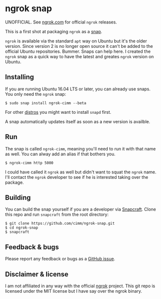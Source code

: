 # ngrok snap

UNOFFICIAL. See [ngrok.com](https://ngrok.com/download) for official `ngrok` releases.

This is a first shot at packaging `ngrok` as a [snap](https://www.ubuntu.com/desktop/snappy).

`ngrok` is available via the standard `apt` way on Ubuntu but it's the older version. Since version 2 is no longer open source it can't be added to the official Ubuntu repositories. Bummer. Snaps can help here. I created the `ngrok` snap as a quick way to have the latest and greates `ngrok` version on Ubuntu.

## Installing

If you are running Ubuntu 16.04 LTS or later, you can already use snaps. You only need the `ngrok` snap:

```
$ sudo snap install ngrok-cimm --beta
```

For other [distros](https://snapcraft.io/docs/core/install) you might want to install `snapd` first.

A snap automatically updates itself as soon as a new version is availble.

## Run

The snap is called `ngrok-cimm`, meaning you'll need to run it with that name as well. You can alway add an alias if that bothers you.

```
$ ngrok-cimm http 5000
```

I could have called it `ngrok` as well but didn't want to squat the `ngrok` name. I'll contact the `ngrok` developer to see if he is interested taking over the package.

## Building

You can build the snap yourself if you are a developer via [Snapcraft](https://snapcraft.io/). Clone this repo and run `snapcraft` from the root directory:

```
$ git clone https://github.com/cimm/ngrok-snap.git
$ cd ngrok-snap
$ snapcraft
```

## Feedback & bugs

Please report any feedback or bugs as a [GitHub issue](https://github.com/cimm/ngrok-snap/issues).

## Disclaimer & license

I am not affiliated in any way with the official [ngrok](https://ngrok.com/download) project. This git repo is licensed under the MIT license but I have say over the ngrok binary.

